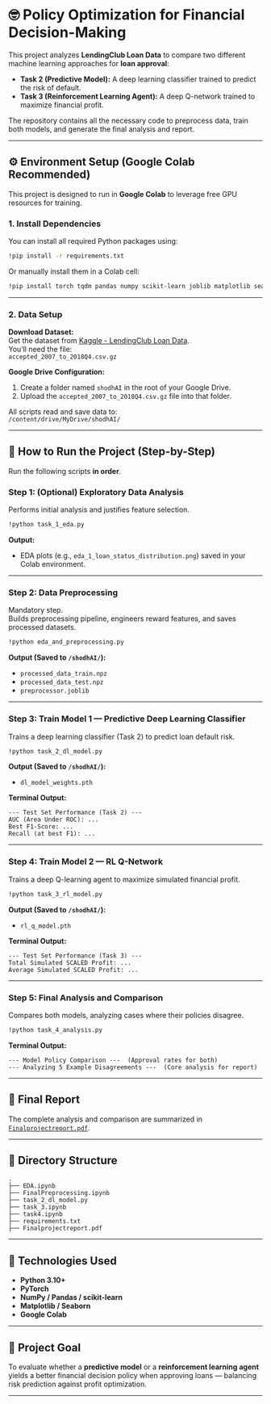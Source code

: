 # 🤓 Policy Optimization for Financial Decision-Making

This project analyzes **LendingClub Loan Data** to compare two different machine learning approaches for **loan approval**:

- **Task 2 (Predictive Model):** A deep learning classifier trained to predict the risk of default.  
- **Task 3 (Reinforcement Learning Agent):** A deep Q-network trained to maximize financial profit.

The repository contains all the necessary code to preprocess data, train both models, and generate the final analysis and report.

---

## ⚙️ Environment Setup (Google Colab Recommended)

This project is designed to run in **Google Colab** to leverage free GPU resources for training.

### 1. Install Dependencies

You can install all required Python packages using:

```bash
!pip install -r requirements.txt
```

Or manually install them in a Colab cell:

```bash
!pip install torch tqdm pandas numpy scikit-learn joblib matplotlib seaborn
```

---

### 2. Data Setup

**Download Dataset:**  
Get the dataset from [Kaggle - LendingClub Loan Data](https://www.kaggle.com/wordsforthewise/lending-club).  
You’ll need the file:  
`accepted_2007_to_2018Q4.csv.gz`

**Google Drive Configuration:**

1. Create a folder named `shodhAI` in the root of your Google Drive.  
2. Upload the `accepted_2007_to_2018Q4.csv.gz` file into that folder.  

All scripts read and save data to:  
`/content/drive/MyDrive/shodhAI/`

---

## 🚀 How to Run the Project (Step-by-Step)

Run the following scripts **in order**.

### **Step 1: (Optional) Exploratory Data Analysis**

Performs initial analysis and justifies feature selection.

```bash
!python task_1_eda.py
```

**Output:**
- EDA plots (e.g., `eda_1_loan_status_distribution.png`) saved in your Colab environment.

---

### **Step 2: Data Preprocessing**

Mandatory step.  
Builds preprocessing pipeline, engineers reward features, and saves processed datasets.

```bash
!python eda_and_preprocessing.py
```

**Output (Saved to `/shodhAI/`):**
- `processed_data_train.npz`  
- `processed_data_test.npz`  
- `preprocessor.joblib`

---

### **Step 3: Train Model 1 — Predictive Deep Learning Classifier**

Trains a deep learning classifier (Task 2) to predict loan default risk.

```bash
!python task_2_dl_model.py
```

**Output (Saved to `/shodhAI/`):**
- `dl_model_weights.pth`

**Terminal Output:**
```
--- Test Set Performance (Task 2) ---
AUC (Area Under ROC): ...
Best F1-Score: ...
Recall (at best F1): ...
```

---

### **Step 4: Train Model 2 — RL Q-Network**

Trains a deep Q-learning agent to maximize simulated financial profit.

```bash
!python task_3_rl_model.py
```

**Output (Saved to `/shodhAI/`):**
- `rl_q_model.pth`

**Terminal Output:**
```
--- Test Set Performance (Task 3) ---
Total Simulated SCALED Profit: ...
Average Simulated SCALED Profit: ...
```

---

### **Step 5: Final Analysis and Comparison**

Compares both models, analyzing cases where their policies disagree.

```bash
!python task_4_analysis.py
```

**Terminal Output:**
```
--- Model Policy Comparison ---  (Approval rates for both)
--- Analyzing 5 Example Disagreements ---  (Core analysis for report)
```

---

## 📄 Final Report

The complete analysis and comparison are summarized in  
[`Finalprojectreport.pdf`](./FinalProjectReport.pdf).

---

## 📁 Directory Structure

```
.
├── EDA.ipynb
├── FinalPreprocessing.ipynb
├── task_2_dl_model.py
├── task_3.ipynb
├── task4.ipynb
├── requirements.txt
├── Finalprojectreport.pdf

```

---

## 🧩 Technologies Used

- **Python 3.10+**
- **PyTorch**
- **NumPy / Pandas / scikit-learn**
- **Matplotlib / Seaborn**
- **Google Colab**

---

## 🧠 Project Goal

To evaluate whether a **predictive model** or a **reinforcement learning agent** yields a better financial decision policy when approving loans — balancing risk prediction against profit optimization.

---
